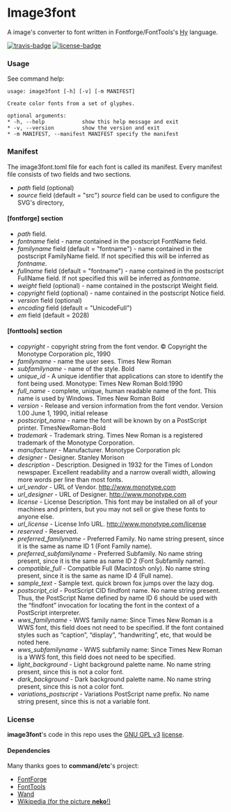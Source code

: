 # Image3font
A image's converter to font written in Fontforge/FontTools's [Hy](https://github.com/hylang/hy) language.

[![travis-badge][]][travis] [![license-badge][]][license]

[travis-badge]: https://travis-ci.org/adjivas/Image3font.svg?branch=master&style=flat
[travis]: https://travis-ci.org/adjivas/Image3font
[license-badge]: http://img.shields.io/badge/license-GPLv3-blue.svg?style=flat-square
[license]: https://github.com/limaconoob/Image2font/blob/master/LICENSE

### Usage
See command help:
```
usage: image3font [-h] [-v] [-m MANIFEST]

Create color fonts from a set of glyphes.

optional arguments:
* -h, --help            show this help message and exit
* -v, --version         show the version and exit
* -m MANIFEST, --manifest MANIFEST specify the manifest
```

### Manifest
The image3font.toml file for each font is called its manifest. Every manifest file consists of two fields and two sections.

* *path* field (optional)
* *source* field (default = "src")
*source* field can be used to configure the SVG's directory, 
#### [fontforge] section
* *path* field.
* *fontname* field - name contained in the postscript FontName field.
* *familyname* field (default = "fontname") - name contained in the postscript FamilyName field. If not specified this will be inferred as *fontname*.
* *fullname* field (default = "fontname") - name contained in the postscript FullName field. If not specified this will be inferred as *fontname*.
* *weight* field (optional) - name contained in the postscript Weight field.
* *copyright* field (optional) - name contained in the postscript Notice field.
* *version* field (optional)
* *encoding* field (default = "UnicodeFull")
* *em* field (default = 2028)
#### [fonttools] section
* *copyright* - copyright string from the font vendor. © Copyright the Monotype Corporation plc, 1990
* *familyname* - name the user sees. Times New Roman
* *subfamilyname* - name of the style. Bold
* *unique_id* - A unique identifier that applications can store to identify the font being used. Monotype: Times New Roman Bold:1990
* *full_name* - complete, unique, human readable name of the font. This name is used by Windows. Times New Roman Bold
* *version* - Release and version information from the font vendor. Version 1.00 June 1, 1990, initial release
* *postscript_name* - name the font will be known by on a PostScript printer. TimesNewRoman-Bold
* *trademark* - Trademark string. Times New Roman is a registered trademark of the Monotype Corporation.
* *manufacturer* - Manufacturer. Monotype Corporation plc
* *designer* - Designer. Stanley Morison
* *description* - Description. Designed in 1932 for the Times of London newspaper. Excellent readability and a narrow overall width, allowing more words per line than most fonts.
* *url_vendor* - URL of Vendor. http://www.monotype.com
* *url_designer* - URL of Designer. http://www.monotype.com
* *license* - License Description. This font may be installed on all of your machines and printers, but you may not sell or give these fonts to anyone else.
* *url_license* - License Info URL. http://www.monotype.com/license
* *reserved* - Reserved.
* *preferred_familyname* - Preferred Family. No name string present, since it is the same as name ID 1 (Font Family name).
* *preferred_subfamilyname* - Preferred Subfamily. No name string present, since it is the same as name ID 2 (Font Subfamily name).
* *compatible_full* - Compatible Full (Macintosh only). No name string present, since it is the same as name ID 4 (Full name).
* *sample_text* - Sample text. quick brown fox jumps over the lazy dog.
* *postscript_cid* - PostScript CID findfont name. No name string present. Thus, the PostScript Name defined by name ID 6 should be used with the “findfont” invocation for locating the font in the context of a PostScript interpreter.
* *wws_familyname* - WWS family name: Since Times New Roman is a WWS font, this field does not need to be specified. If the font contained styles such as “caption”, “display”, “handwriting”, etc, that would be noted here.
* *wws_subfamilyname* - WWS subfamily name: Since Times New Roman is a WWS font, this field does not need to be specified.
* *light_background* - Light background palette name. No name string present, since this is not a color font.
* *dark_background* - Dark background palette name. No name string present, since this is not a color font.
* *variations_postscript* - Variations PostScript name prefix. No name string present, since this is not a variable font.

### License
**image3font**'s code in this repo uses the [GNU GPL v3](http://www.gnu.org/licenses/gpl-3.0.html) [license](https://raw.githubusercontent.com/adjivas/Image3font/master/LICENSE).

#### Dependencies
Many thanks goes to **command/etc**'s project:
* [FontForge](https://github.com/fontforge/fontforge)
* [FontTools](https://github.com/fonttools/fonttools)
* [Wand](https://github.com/dahlia/wand)
* [Wikipedia (for the picture **neko**!)](https://en.wikipedia.org/wiki/Catgirl)
